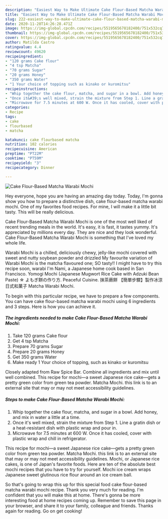 ```yaml
---
description: "Easiest Way to Make Ultimate Cake Flour-Based Matcha Warabi Mochi"
title: "Easiest Way to Make Ultimate Cake Flour-Based Matcha Warabi Mochi"
slug: 222-easiest-way-to-make-ultimate-cake-flour-based-matcha-warabi-mochi
date: 2020-11-28T14:26:28.471Z
image: https://img-global.cpcdn.com/recipes/5519565678182400/751x532cq70/cake-flour-based-matcha-warabi-mochi-recipe-main-photo.jpg
thumbnail: https://img-global.cpcdn.com/recipes/5519565678182400/751x532cq70/cake-flour-based-matcha-warabi-mochi-recipe-main-photo.jpg
cover: https://img-global.cpcdn.com/recipes/5519565678182400/751x532cq70/cake-flour-based-matcha-warabi-mochi-recipe-main-photo.jpg
author: Matilda Castro
ratingvalue: 4.4
reviewcount: 49620
recipeingredient:
- "120 grams Cake flour"
- "4 tsp Matcha"
- "70 grams Sugar"
- "20 grams Honey"
- "350 grams Water"
- "1 Your choice of topping such as kinako or kuromitsu"
recipeinstructions:
- "Whip together the cake flour, matcha, and sugar in a bowl. Add honey, and mix in water a little at a time."
- "Once it&#39;s well mixed, strain the mixture from Step 1. Line a gratin dish or a heat-resistant dish with plastic wrap and pour in."
- "Microwave for 7.5 minutes at 600 W. Once it has cooled, cover with plastic wrap and chill in refrigerator."
categories:
- Recipe
tags:
- cake
- flourbased
- matcha

katakunci: cake flourbased matcha 
nutrition: 102 calories
recipecuisine: American
preptime: "PT22M"
cooktime: "PT59M"
recipeyield: "3"
recipecategory: Dinner

---
```



![Cake Flour-Based Matcha Warabi Mochi](https://img-global.cpcdn.com/recipes/5519565678182400/751x532cq70/cake-flour-based-matcha-warabi-mochi-recipe-main-photo.jpg)

Hey everyone, hope you are having an amazing day today. Today, I'm gonna show you how to prepare a distinctive dish, cake flour-based matcha warabi mochi. One of my favorites food recipes. For mine, I will make it a little bit tasty. This will be really delicious.

Cake Flour-Based Matcha Warabi Mochi is one of the most well liked of recent trending meals in the world. It's easy, it is fast, it tastes yummy. It's appreciated by millions every day. They are nice and they look wonderful. Cake Flour-Based Matcha Warabi Mochi is something that I've loved my whole life.

Warabi Mochi is a chilled, deliciously chewy, jelly-like mochi covered with sweet and nutty soybean powder and drizzled My favourite variation of Warabi Mochi is the matcha flavoured one; SO tasty!! I might have to try this recipe soon, warabi I&#39;m Nami, a Japanese home cook based in San Francisco. Yomogi Mochi (Japanese Mugwort Rice Cake with Adzuki Bean Paste) ☆ よもぎ餅の作り方. Peaceful Cuisine. 抹茶蕨餅 【簡單步驟】製作冰涼日式和菓子 Matcha Warabi Mochi.


To begin with this particular recipe, we have to prepare a few components. You can have cake flour-based matcha warabi mochi using 6 ingredients and 3 steps. Here is how you can achieve it.

<!--inarticleads1-->

##### The ingredients needed to make Cake Flour-Based Matcha Warabi Mochi:

1. Take 120 grams Cake flour
1. Get 4 tsp Matcha
1. Prepare 70 grams Sugar
1. Prepare 20 grams Honey
1. Get 350 grams Water
1. Make ready 1 Your choice of topping, such as kinako or kuromitsu


Closely adapted from Raw Spice Bar. Combine all ingredients and mix until well combined. This recipe for mochi—a sweet Japanese rice cake—gets a pretty green color from green tea powder. Matcha Mochi. this link is to an external site that may or may not meet accessibility guidelines. 

<!--inarticleads2-->

##### Steps to make Cake Flour-Based Matcha Warabi Mochi:

1. Whip together the cake flour, matcha, and sugar in a bowl. Add honey, and mix in water a little at a time.
1. Once it&#39;s well mixed, strain the mixture from Step 1. Line a gratin dish or a heat-resistant dish with plastic wrap and pour in.
1. Microwave for 7.5 minutes at 600 W. Once it has cooled, cover with plastic wrap and chill in refrigerator.


This recipe for mochi—a sweet Japanese rice cake—gets a pretty green color from green tea powder. Matcha Mochi. this link is to an external site that may or may not meet accessibility guidelines. Mochi, or Japanese rice cakes, is one of Japan&#39;s favorite foods. Here are ten of the absolute best mochi recipes that you have to try for yourself. Mochi ice cream wraps Japanese sweet glutinous rice flour around an ice cream ball. 

So that's going to wrap this up for this special food cake flour-based matcha warabi mochi recipe. Thank you very much for reading. I'm confident that you will make this at home. There's gonna be more interesting food at home recipes coming up. Remember to save this page in your browser, and share it to your family, colleague and friends. Thanks again for reading. Go on get cooking!
